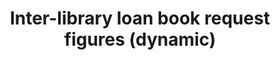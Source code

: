 ---
schema: default
title: Inter-library loan book request figures (dynamic)
organization: Digital Technologies and Services
notes: Interactive display of book request figures for inter-library loans
resources:
  - name: Inter-library loan book requests
    url: 'https://forms.library.manchester.ac.uk/stats/596df6481f9ee37a19296787'
    format: html
license: ''
category:
  - Uncategorized
maintainer: ''
maintainer_email: ''
---